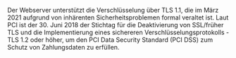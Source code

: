 Der Webserver unterstützt die Verschlüsselung über TLS 1.1, die im März 2021 aufgrund von inhärenten Sicherheitsproblemen formal veraltet ist.
Laut PCI ist der 30. Juni 2018 der Stichtag für die Deaktivierung von SSL/früher TLS und die Implementierung eines sichereren Verschlüsselungsprotokolls - TLS 1.2 oder höher, um den PCI Data Security Standard (PCI DSS) zum Schutz von Zahlungsdaten zu erfüllen.